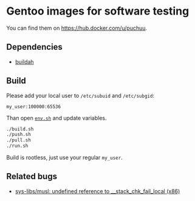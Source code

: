 # Gentoo images for software testing

You can find them on https://hub.docker.com/u/puchuu.

## Dependencies

- [buildah](https://github.com/containers/buildah)

## Build

Please add your local user to `/etc/subuid` and `/etc/subgid`:

```
my_user:100000:65536
```

Than open [`env.sh`](env.sh) and update variables.

```sh
./build.sh
./push.sh
./pull.sh
./run.sh
```

Build is rootless, just use your regular `my_user`.

## Related bugs

- [sys-libs/musl: undefined reference to __stack_chk_fail_local (x86)](https://www.openwall.com/lists/musl/2018/09/11/2)
